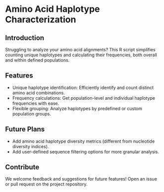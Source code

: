 # Amino Acid Haplotype Characterization

## Introduction
Struggling to analyze your amino acid alignments? This R script simplifies counting unique haplotypes and calculating their frequencies, both overall and within defined populations.

## Features
- Unique haplotype identification: Efficiently identify and count distinct amino acid combinations.
- Frequency calculations: Get population-level and individual haplotype frequencies with ease.
- Flexible grouping: Analyze haplotypes by predefined or custom population groups.

## Future Plans
- Add amino acid haplotype diversity metrics (different from nucleotide diversity indices).
- Add user-defined sequence filtering options for more granular analysis.

## Contribute
We welcome feedback and suggestions for future features! Open an issue or pull request on the project repository.
